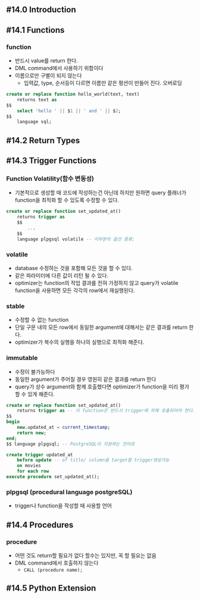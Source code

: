 ## #14.0 Introduction

## #14.1 Functions

### function
- 반드시 value를 return 한다.
- DML command에서 사용하기 위함이다
- 이름으로만 구별이 되지 않는다
	- 입력값, type, 순서등이 다르면 이름만 같은 펑션이 만들어 진다. 오버로딩

```sql
create or replace function hello_world(text, text)
    returns text as
$$
    select 'hello ' || $1 || ' and ' || $2;
$$
    language sql;
```

## #14.2 Return Types

## #14.3 Trigger Functions

### Function Volatility(함수 변동성)
- 기본적으로 생성할 때 코드에 작성하는건 아닌데 하지만 원하면 query 플래너가 function을 최적화 할 수 있도록 수정할 수 있다.

```sql
create or replace function set_updated_at()
    returns trigger as
    $$
		...
    $$
    language plpgsql volatile -- 이부분의 옵션 종류;
```

### volatile
- database 수정하는 것을 포함해 모든 것을 할 수 있다.
- 같은 파라미터에 다른 값이 리턴 될 수 있다.
- optimizer는 function의 작업 결과를 전혀 가정하지 않고 query가 volatile function을 사용하면 모든 각각의 row에서 재실행된다.
### stable
- 수정할 수 없는 function
- 단일 구문 내의 모든 row에서 동일한 argument에 대해서는 같은 결과를 return 한다.
- optimizer가 복수의 실행을 하나의 실행으로 최적화 해준다.

### immutable
- 수정이 불가능하다
- 동일한 argument가 주어질 경우 영원히 같은 결과를 return 한다
- query가 상수 argument와 함께 호출했다면 optimizer가 function을 미리 평가할 수 있게 해준다.

```sql
create or replace function set_updated_at()
    returns trigger as -- 이 function은 반드시 trigger에 의해 호출되어야 한다.
$$
begin
    new.updated_at = current_timestamp;
    return new;
end;
$$ language plpgsql; -- PostgreSQL이 지원하는 언어로

create trigger updated_at
    before update -- of title/ column을 target할 trigger생성가능
    on movies
    for each row
execute procedure set_updated_at();
```
### plpgsql (procedural language postgreSQL)
- trigger나 function을 작성할 때 사용할 언어

## #14.4 Procedures

### procedure
- 어떤 것도 return할 필요가 없다 할수는 있지만, 꼭 할 필요는 없음
- DML command에서 호출하지 않는다
	- `CALL (procedure name);`

## #14.5 Python Extension 
